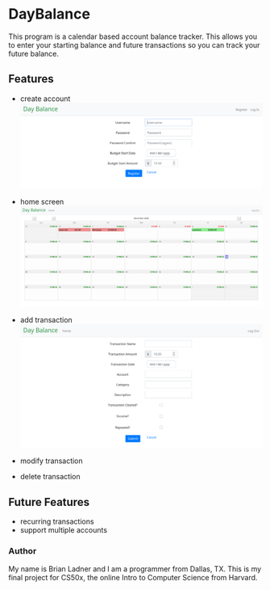 # DayBalance
This program is a calendar based account balance tracker.  This allows you to
enter your starting balance and future transactions so you can track your
future balance.

## Features

 - create account
 ![](pics/register.png)
 
 - home screen
 ![](pics/home_screen.png)
 
 - add transaction
 ![](pics/add_transaction.png)

 - modify transaction
 - delete transaction


## Future Features

 - recurring transactions
 - support multiple accounts

### Author
My name is Brian Ladner and I am a programmer from Dallas, TX.  This is my
final project for CS50x, the online Intro to Computer Science from Harvard.

